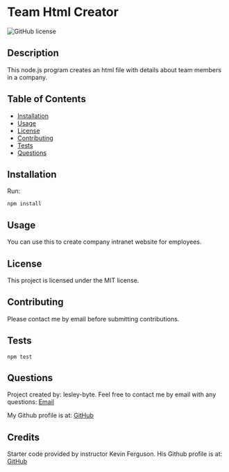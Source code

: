 # Team Html Creator  

![GitHub license](https://img.shields.io/badge/license-MIT-blue.svg)

## Description

This node.js program creates an html file with details about team members in a company.

## Table of Contents

* [Installation](#installation)
* [Usage](#usage)
* [License](#license)
* [Contributing](#contributing)
* [Tests](#tests)
* [Questions](#questions)

## Installation

Run:

```npm install ```

## Usage

You can use this to create company intranet website for employees.

## License  

  This project is licensed under the MIT license.
  
## Contributing

Please contact me by email before submitting contributions.

## Tests

```npm test```

## Questions

Project created by: lesley-byte.
Feel free to contact me by email with any questions: [Email](mailto:phosphorescence3@hotmail.com)

My Github profile is at: [GitHub](https://github.com/lesley-byte)

## Credits

Starter code provided by instructor Kevin Ferguson. His Github profile is at: [GitHub](https://github.com/kfergrocks)
